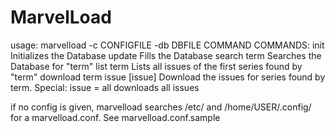 MarvelLoad
==========


usage:
	marvelload -c CONFIGFILE -db DBFILE COMMAND
		COMMANDS:
			init							Initializes the Database
			update							Fills the Database
			search term						Searches the Database for "term"
			list term						Lists all issues of the first series found by "term"
			download term issue [issue]		Download the issues for series found by term.
											Special: issue = all downloads all issues

if no config is given, marvelload searches /etc/ and /home/USER/.config/ for a marvelload.conf.
See marvelload.conf.sample
